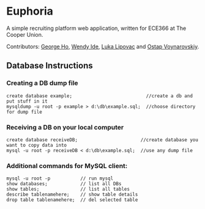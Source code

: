 # Euphoria

A simple recruiting platform web application, written for ECE366 at The Cooper Union.

Contributors: [George Ho](https://github.com/eigenfoo), [Wendy Ide](https://github.com/wside), [Luka Lipovac](https://github.com/lipovac) and [Ostap Voynarovskiy](https://github.com/ostapstephan).

## Database Instructions   

### Creating a DB dump file      
```
create database example;                           //create a db and put stuff in it      
mysqldump -u root -p example > d:\db\example.sql;  //choose directory for dump file      
```

### Receiving a DB on your local computer 
```
create database receiveDB;                       //create database you want to copy data into    
mysql -u root -p receiveDB < d:\db\example.sql;  //use any dump file     
```

### Additional commands for MySQL  client:    
```
mysql -u root -p           // run mysql   
show databases;            // list all DBs   
show tables;               // list all tables    
describe tablenamehere;    // show table details    
drop table tablenamehere;  // del selected table
```
